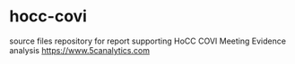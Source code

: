 # hocc-covi

source files repository for report supporting HoCC COVI Meeting Evidence analysis
https://www.5canalytics.com
